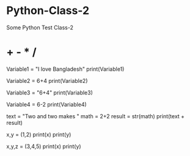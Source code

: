 # Python-Class-2
Some Python Test Class-2



# + - * /
Variable1 = "I love Bangladesh"
print(Variable1)

Variable2 = 6+4
print(Variable2)

Variable3 = "6+4"
print(Variable3)

Variable4 = 6-2
print(Variable4)

text = "Two and two makes "
math = 2+2
result = str(math)
print(text + result)


x,y = (1,2)
print(x)
print(y)

x,y,z = (3,4,5)
print(x)
print(y)

